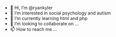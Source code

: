 - 👋 Hi, I’m @ryankyler
- 👀 I’m interested in social psychology and autism
- 🌱 I’m currently learning html and php
- 💞️ I’m looking to collaborate on ...
- 📫 How to reach me ...

<!---
ryankyler/ryankyler is a ✨ special ✨ repository because its `README.md` (this file) appears on your GitHub profile.
You can click the Preview link to take a look at your changes.
--->
